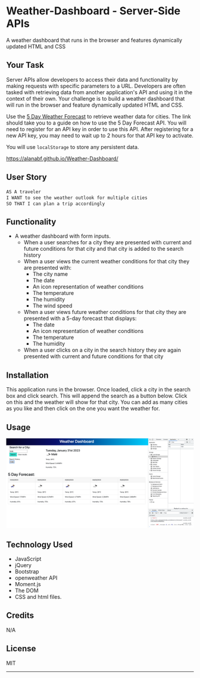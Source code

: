 # Weather-Dashboard - Server-Side APIs

A weather dashboard that runs in the browser and features dynamically updated HTML and CSS

## Your Task

Server APIs allow developers to access their data and functionality by making requests with specific parameters to a URL. Developers are often tasked with retrieving data from another application's API and using it in the context of their own. Your challenge is to build a weather dashboard that will run in the browser and feature dynamically updated HTML and CSS.

Use the [5 Day Weather Forecast](https://openweathermap.org/forecast5) to retrieve weather data for cities. The link should take you to a guide on how to use the 5 Day Forecast API. You will need to register for an API key in order to use this API. After registering for a new API key, you may need to wait up to 2 hours for that API key to activate.

You will use `localStorage` to store any persistent data.

<https://alanabf.github.io/Weather-Dashboard/>

## User Story

```text
AS A traveler
I WANT to see the weather outlook for multiple cities
SO THAT I can plan a trip accordingly
```

## Functionality

* A weather dashboard with form inputs.
  * When a user searches for a city they are presented with current and future conditions for that city and that city is added to the search history
  * When a user views the current weather conditions for that city they are presented with:
    * The city name
    * The date
    * An icon representation of weather conditions
    * The temperature
    * The humidity
    * The wind speed
  * When a user views future weather conditions for that city they are presented with a 5-day forecast that displays:
    * The date
    * An icon representation of weather conditions
    * The temperature
    * The humidity
  * When a user clicks on a city in the search history they are again presented with current and future conditions for that city

## Installation

This application runs in the browser.
Once loaded, click a city in the search box and click search.
This will append the search as a button below. Click on this and the weather will show for that city.
You can add as many cities as you like and then click on the one you want the weather for.

## Usage

![alt text](./assets/images/Screenshot-weather-dashboard.png)

## Technology Used

* JavaScript
* jQuery
* Bootstrap
* openweather API
* Moment.js
* The DOM
* CSS and html files.

## Credits

N/A

## License

MIT

---

